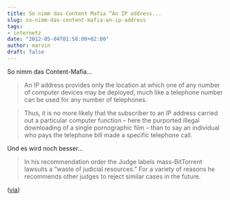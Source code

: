 ```yaml
---
title: So nimm das Content Mafia “An IP address...
slug: so-nimm-das-content-mafia-an-ip-address
tags:
- internetz
date: "2012-05-04T01:58:00+02:00"
author: marvin
draft: false
---
```

So nimm das Content-Mafia...

> An IP address provides only the location at which one of any number of
> computer devices may be deployed, much like a telephone number can be
> used for any number of telephones.

> Thus, it is no more likely that the subscriber to an IP address
> carried out a particular computer function – here the purported
> illegal downloading of a single pornographic film – than to say an
> individual who pays the telephone bill made a specific telephone call.

Und es wird noch besser...

> In his recommendation order the Judge labels mass-BitTorrent lawsuits
> a “waste of judicial resources.” For a variety of reasons he
> recommends other judges to reject similar cases in the future.

([via](http://blog.fefe.de/?ts=b15c088b))